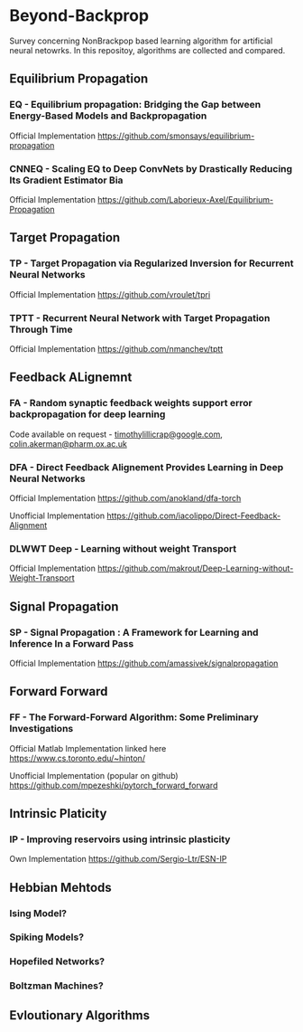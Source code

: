 # Beyond-Backprop
Survey concerning NonBrackpop based learning algorithm for artificial neural netowrks. 
In this repositoy, algorithms are collected and compared. 

## Equilibrium Propagation

### EQ - Equilibrium propagation: Bridging the Gap between Energy-Based Models and Backpropagation 
Official Implementation 
https://github.com/smonsays/equilibrium-propagation

### CNNEQ - Scaling EQ to  Deep ConvNets by Drastically Reducing Its Gradient Estimator Bia
Official Implementation 
https://github.com/Laborieux-Axel/Equilibrium-Propagation

## Target Propagation 

### TP - Target Propagation via Regularized Inversion for Recurrent Neural Networks
Official Implementation 
https://github.com/vroulet/tpri

### TPTT - Recurrent Neural Network with Target Propagation Through Time
Official Implementation 
https://github.com/nmanchev/tptt

## Feedback ALignemnt 

### FA - Random synaptic feedback weights support error backpropagation for deep learning
Code available on request - timothylillicrap@google.com, colin.akerman@pharm.ox.ac.uk

### DFA - Direct Feedback Alignement Provides Learning in Deep Neural Networks
Official Implementation 
https://github.com/anokland/dfa-torch

Unofficial Implementation 
https://github.com/iacolippo/Direct-Feedback-Alignment

### DLWWT Deep - Learning without weight Transport
Official Implementation 
https://github.com/makrout/Deep-Learning-without-Weight-Transport

## Signal Propagation 

### SP -  Signal Propagation : A Framework for Learning and Inference In a Forward Pass
Official Implementation 
https://github.com/amassivek/signalpropagation

## Forward Forward 

### FF - The Forward-Forward Algorithm: Some Preliminary Investigations
Official Matlab Implementation linked here 
https://www.cs.toronto.edu/~hinton/

Unofficial Implementation (popular on github)
https://github.com/mpezeshki/pytorch_forward_forward

## Intrinsic Platicity  

### IP - Improving reservoirs using intrinsic plasticity
Own Implementation
https://github.com/Sergio-Ltr/ESN-IP

## Hebbian Mehtods 

### Ising Model? 

### Spiking Models? 

### Hopefiled Networks?

### Boltzman Machines?  

## Evloutionary Algorithms 



